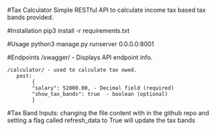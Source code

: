 #Tax Calculator
    Simple RESTful API to calculate income tax based tax bands provided.

#Installation
    pip3 install -r requirements.txt

#Usage
    python3 manage.py runserver 0.0.0.0:8001

#Endpoints
    /swagger/ - Displays API endpoint info.

    /calculator/ - used to calculate tax owed.
       post:
            {
            "salary": 52000.00, - Decimal field (required)
            "show_tax_bands": true  - boolean (optional)
            }

#Tax Band Inputs:
    changing the file content with in the github repo and setting a flag called refresh_data to True will update the tax bands
